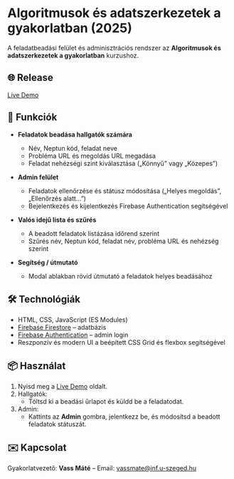 # Algoritmusok és adatszerkezetek a gyakorlatban (2025)

A feladatbeadási felület és adminisztrációs rendszer az **Algoritmusok és adatszerkezetek a gyakorlatban** kurzushoz.

## 🌐 Release

[Live Demo](https://material1999.github.io/alga-gyak-2025/)

## 📝 Funkciók

- **Feladatok beadása hallgatók számára**
  - Név, Neptun kód, feladat neve
  - Probléma URL és megoldás URL megadása
  - Feladat nehézségi szint kiválasztása („Könnyű” vagy „Közepes”)

- **Admin felület**
  - Feladatok ellenőrzése és státusz módosítása („Helyes megoldás”, „Ellenőrzés alatt…”)
  - Bejelentkezés és kijelentkezés Firebase Authentication segítségével

- **Valós idejű lista és szűrés**
  - A beadott feladatok listázása időrend szerint
  - Szűrés név, Neptun kód, feladat név, probléma URL és nehézség szerint

- **Segítség / útmutató**
  - Modal ablakban rövid útmutató a feladatok helyes beadásához

## 🛠️ Technológiák

- HTML, CSS, JavaScript (ES Modules)
- [Firebase Firestore](https://firebase.google.com/docs/firestore) – adatbázis
- [Firebase Authentication](https://firebase.google.com/docs/auth) – admin login
- Reszponzív és modern UI a beépített CSS Grid és flexbox segítségével

## 📦 Használat

1. Nyisd meg a [Live Demo](https://material1999.github.io/alga-gyak-2025/) oldalt.
2. Hallgatók:
   - Töltsd ki a beadási űrlapot és küldd be a feladatodat.
3. Admin:
   - Kattints az **Admin** gombra, jelentkezz be, és módosítsd a beadott feladatok státuszát.

## ✉️ Kapcsolat

Gyakorlatvezető: **Vass Máté** – Email: [vassmate@inf.u-szeged.hu](mailto:vassmate@inf.u-szeged.hu)
